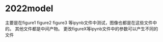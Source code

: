 # 2022model
主要是在figure1  figure2   figure3 等ipynb文件中测试，图像也都是在这些文件中的。  其他文件都是中间产物。
更改figureX等ipynb文件中的参数可以产生不同的文件
